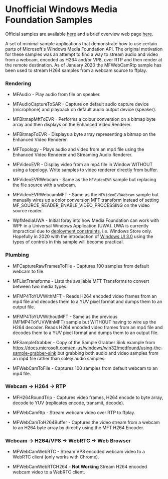 # Unofficial Windows Media Foundation Samples

Official samples are available [here](https://github.com/microsoft/Windows-classic-samples/tree/master/Samples/Win7Samples/multimedia/mediafoundation) and a brief overview web page [here](https://docs.microsoft.com/en-us/windows/win32/medfound/media-foundation-sdk-samples).

A set of minimal sample applications that demonstrate how to use certain parts of Microsoft's Windows Media Foundation API. The original motivation for these samples was an attempt to find a way to stream audio and video from a webcam, encoded as H264 and/or VP8, over RTP and then render at the remote destination. As of January 2020 the MFWebCamRtp sample has been used to stream H264 samples from a webcam source to ffplay.

### Rendering

 - MFAudio - Play audio from file on speaker.
 
 - MFAudioCaptureToSAR - Capture on default audio capture device (microphone) and playback on default audio output device (speaker).
 
 - MFBitmapMftToEVR - Performs a colour conversion on a bitmap byte array and then displays on the Enhanced Video Renderer. 

 - MFBitmapToEVR - Displays a byte array representing a bitmap on the Enhanced Video Renderer.
 
 - MFTopology - Plays audio and video from an mp4 file using the Enhanced Video Renderer and Streaming Audio Renderer.
 
 - MFVideoEVR - Display video from an mp4 file in Window WITHOUT using a topology. Write samples to video renderer directly from buffer.
 
 - MFVideoEVRWebcam - Same as the `MFVideoEVR` sample but replacing the file source with a webcam.
 
 - MFVideoEVRWebcamMFT - Same as the `MFVideoEVRWebcam` sample but manually wires up a color conversion MFT transform instead of setting MF_SOURCE_READER_ENABLE_VIDEO_PROCESSING on the video source reader.  
 
 - WpfMediaUWA - Initial foray into how Media Foundation can work with WPF in a Universal Windows Application (UWA). UWA is currently impractical due to [deployment constraints](https://docs.microsoft.com/en-us/windows/apps/desktop/choose-your-platform), i.e. Windows Store only. Hopefully in 2020 with the introduction of [Windows UI 3.0](https://docs.microsoft.com/en-us/uwp/toolkits/) using the types of controls in this sample will become practical.
 
### Plumbing

 - MFCaptureRawFramesToFile - Captures 100 samples from default webcam to file.

 - MFListTransforms - Lists the available MFT Transforms to convert between two media types.
 
 - MFMP4ToYUVWithMFT - Reads H264 encoded video frames from an mp4 file and decodes them to a YUV pixel format and dumps them to an output file.
 
 - MFMP4ToYUVWithoutMFT - Same as the previous (MFMP4ToYUVWithMFT) sample but WITHOUT having to wire up the H264 decoder. Reads H264 encoded video frames from an mp4 file and decodes them to a YUV pixel format and dumps them to an output file.
 
 - MFSampleGrabber - Copy of the Sample Grabber Sink example from https://docs.microsoft.com/en-us/windows/win32/medfound/using-the-sample-grabber-sink but grabbing both audio and video samples from an mp4 file rather than solely audio samples.

 - MFWebCamToFile - Captures 100 samples from default webcam to an mp4 file.
 
### Webcam -> H264 -> RTP

 - MFH264RoundTrip - Captures video frames, H264 encode to byte array, decode to YUV (replicates encode, transmit, decode).

 - MFWebCamRtp - Stream webcam video over RTP to ffplay.
  
 - MFWebCamToH264Buffer - Captures the video stream from a webcam to an H264 byte array by directly using the MFT H264 Encoder.

### Webcam -> H264/VP8 -> WebRTC -> Web Browser
 
 - MFWebCamWebRTC - Stream VP8 encoded webcam video to a WebRTC client (only works with Chrome).
 
 - MFWebCamWebRTCH264 - **Not Working** Stream H264 encoded webcam video to a WebRTC client.
 
 

 


